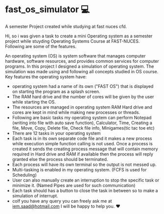 # fast_os_simulator :computer:
A semester Project created while studying at fast nuces cfd.

Hi, so i was given a task to create a mini Operating system as a semester project while stuyding Operating Systems Course at FAST-NUCES. Following are some of the features.

An operating system (OS) is system software that manages computer hardware, software resources, and provides common services for computer programs. In this project I designed a simulation of operating system. The simulation was made using and following all concepts studied in OS course.
Key features the operating system have:

- operating system had a name of its own ("FAST OS") that is displayed on starting the program as a splash screen. 
- The RAM hard drive and the number of cores will be given by the user while starting the OS.
- The resources are managed in operating system RAM Hard drive and cores are kept in mind while making new processes or threads. 
- Following are basic tasks my operating system can perform Notepad (writing into file with auto save function), Calculator, Time, Creating a file, Move, Copy, Delete file, Check file info, Minigames(tic tac toe etc)
- There are 12 tasks in your operating system
- Each task is in its own separate code file and it makes a new process while execution simple function calling is not used. Once a process is created it  sends the creating process message that will contain memory required in Hard drive and RAM if available then the process will reply granted else the process should be terminated.
- Each process will have its own terminal so the output is not messed up.
- Multi-tasking is enabled in my operating system. (FCFS is used for Scheduling)
- User can also manually create an interruption to stop the specific task or minimize it. (Named Pipes are used for such communication)
-  Each task should has a button to close the task in between so to make a simulation of interrupt.
- coIf you have any query you can freely ask me at iem.saad@hotmail.com I will be happy to help you. :hearts:
